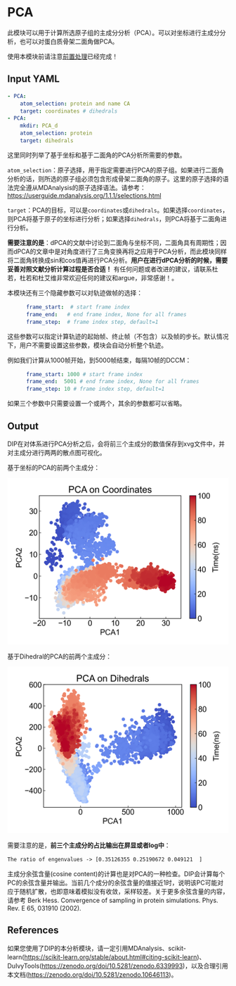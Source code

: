 # PCA

此模块可以用于计算所选原子组的主成分分析（PCA）。可以对坐标进行主成分分析，也可以对蛋白质骨架二面角做PCA。

使用本模块前请注意[前置处理](https://duivyprocedures-docs.readthedocs.io/en/latest/Framework.html#id7)已经完成！


## Input YAML

```yaml
- PCA:
    atom_selection: protein and name CA
    target: coordinates # dihedrals
- PCA:
    mkdir: PCA_d
    atom_selection: protein
    target: dihedrals
```

这里同时列举了基于坐标和基于二面角的PCA分析所需要的参数。

`atom_selection`：原子选择，用于指定需要进行PCA的原子组。如果进行二面角分析的话，则所选的原子组必须包含形成骨架二面角的原子。这里的原子选择的语法完全遵从MDAnalysis的原子选择语法。请参考：https://userguide.mdanalysis.org/1.1.1/selections.html

`target`：PCA的目标，可以是`coordinates`或`dihedrals`。如果选择`coordinates`，则PCA将基于原子的坐标进行分析；如果选择`dihedrals`，则PCA将基于二面角进行分析。

**需要注意的是**：dPCA的文献中讨论到二面角与坐标不同，二面角具有周期性；因而dPCA的文章中是对角度进行了三角变换再将之应用于PCA分析，而此模块同样将二面角转换成sin和cos值再进行PCA分析。**用户在进行dPCA分析的时候，需要妥善对照文献分析计算过程是否合适！** 有任何问题或者改进的建议，请联系杜若，杜若和杜艾维非常欢迎任何的建议和argue，非常感谢！。

本模块还有三个隐藏参数可以对轨迹做帧的选择：

```yaml
      frame_start:  # start frame index
      frame_end:   # end frame index, None for all frames
      frame_step:  # frame index step, default=1
```

这些参数可以指定计算轨迹的起始帧、终止帧（不包含）以及帧的步长。默认情况下，用户不需要设置这些参数，模块会自动分析整个轨迹。

例如我们计算从1000帧开始，到5000帧结束，每隔10帧的DCCM：

```yaml
      frame_start: 1000 # start frame index
      frame_end:  5001 # end frame index, None for all frames
      frame_step: 10 # frame index step, default=1
```

如果三个参数中只需要设置一个或两个，其余的参数都可以省略。

## Output

DIP在对体系进行PCA分析之后，会将前三个主成分的数值保存到xvg文件中，并对主成分进行两两的散点图可视化。

基于坐标的PCA的前两个主成分：

![PCA_coordinates](static/PCA_pca12.png)

基于Dihedral的PCA的前两个主成分：

![PCA_dihedrals](static/PCA_d_pca12.png)


需要注意的是，**前三个主成分的占比输出在屏显或者log中**：

```txt
The ratio of engenvalues -> [0.35126355 0.25190672 0.049121  ]
```

主成分余弦含量(cosine content)的计算也是对PCA的一种检查。DIP会计算每个PC的余弦含量并输出。当前几个成分的余弦含量的值接近1时，说明该PC可能对应于随机扩散，也即意味着模拟没有收敛，采样较差。关于更多余弦含量的内容，请参考 Berk Hess. Convergence of sampling in protein simulations. Phys. Rev. E 65, 031910 (2002).

## References

如果您使用了DIP的本分析模块，请一定引用MDAnalysis、scikit-learn(https://scikit-learn.org/stable/about.html#citing-scikit-learn)、DuIvyTools(https://zenodo.org/doi/10.5281/zenodo.6339993)，以及合理引用本文档(https://zenodo.org/doi/10.5281/zenodo.10646113)。
